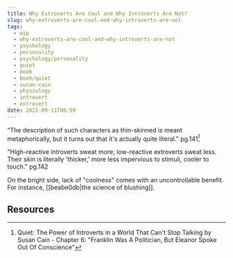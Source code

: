 ```yaml
---
title: Why Extroverts Are Cool and Why Introverts Are Not?
slug: why-extroverts-are-cool-and-why-introverts-are-not
tags:
  - wip
  - why-extroverts-are-cool-and-why-introverts-are-not
  - psychology
  - personality
  - psychology/personality
  - quiet
  - book
  - book/quiet
  - susan-cain
  - physiology
  - introvert
  - extrovert
date: 2021-09-11T06:59
---
```


"The description of such characters as thin-skinned is meant metaphorically, but
it turns out that it's actually quite literal." pg.141[^1]

"High-reactive introverts sweat more; low-reactive extroverts sweat less. Their
skin is literally 'thicker,' more less impervious to stimuli, cooler to
touch." pg.142

On the bright side, lack of "coolness" comes with an uncontrollable benefit. For
instance, [[beabe0db|the science of blushing]].


## Resources

[^1]: Quiet: The Power of Introverts in a World That Can't Stop Talking by Susan Cain - Chapter 6: "Franklin Was A Politician, But Eleanor Spoke Out Of Conscience"
